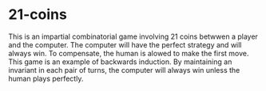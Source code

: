 # 21-coins
This is an impartial combinatorial game involving 21 coins betwwen a player and the computer.
The computer will have the perfect strategy and will always win.
To compensate, the human is alowed to make the first move.
This game is an example of backwards induction.
By maintaining an invariant in each pair of turns, the computer will always win unless the human plays perfectly.
